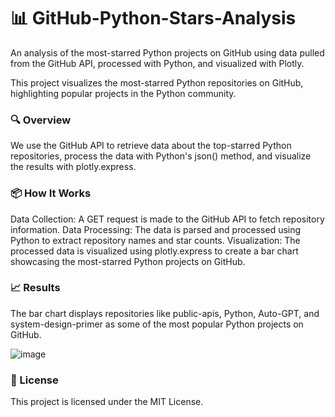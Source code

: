 #   📊 GitHub-Python-Stars-Analysis
An analysis of the most-starred Python projects on GitHub using data pulled from the GitHub API, processed with Python, and visualized with Plotly.


This project visualizes the most-starred Python repositories on GitHub, highlighting popular projects in the Python community.

### 🔍 Overview
We use the GitHub API to retrieve data about the top-starred Python repositories, process the data with Python's json() method, and visualize the results with plotly.express.

### 📦 How It Works
Data Collection: A GET request is made to the GitHub API to fetch repository information.
Data Processing: The data is parsed and processed using Python to extract repository names and star counts.
Visualization: The processed data is visualized using plotly.express to create a bar chart showcasing the most-starred Python projects on GitHub.

### 📈 Results
The bar chart displays repositories like public-apis, Python, Auto-GPT, and system-design-primer as some of the most popular Python projects on GitHub.

![image](https://github.com/user-attachments/assets/f6632582-336d-40f8-a36d-fd691d3efb24)


### 📄 License
This project is licensed under the MIT License.
